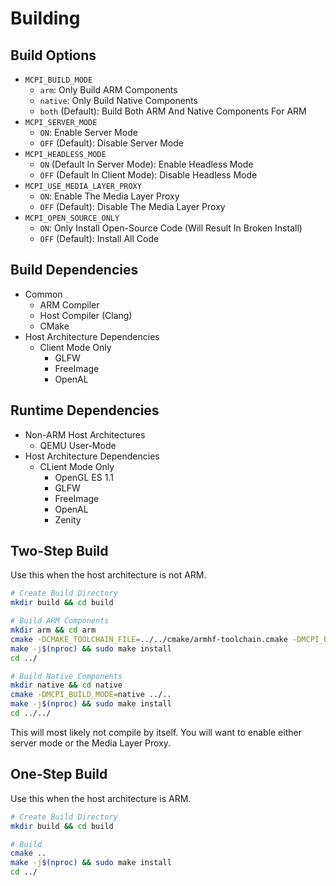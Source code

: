 # Building

## Build Options
* ``MCPI_BUILD_MODE``
  * ``arm``: Only Build ARM Components
  * ``native``: Only Build Native Components
  * ``both`` (Default): Build Both ARM And Native Components For ARM
* ``MCPI_SERVER_MODE``
  * ``ON``: Enable Server Mode
  * ``OFF`` (Default): Disable Server Mode
* ``MCPI_HEADLESS_MODE``
  * ``ON`` (Default In Server Mode): Enable Headless Mode
  * ``OFF`` (Default In Client Mode): Disable Headless Mode
* ``MCPI_USE_MEDIA_LAYER_PROXY``
  * ``ON``: Enable The Media Layer Proxy
  * ``OFF`` (Default): Disable The Media Layer Proxy
* ``MCPI_OPEN_SOURCE_ONLY``
  * ``ON``: Only Install Open-Source Code (Will Result In Broken Install)
  * ``OFF`` (Default): Install All Code

## Build Dependencies
* Common
  * ARM Compiler
  * Host Compiler (Clang)
  * CMake
* Host Architecture Dependencies
  * Client Mode Only
    * GLFW
    * FreeImage
    * OpenAL

## Runtime Dependencies
* Non-ARM Host Architectures
  * QEMU User-Mode
* Host Architecture Dependencies
  * CLient Mode Only
    * OpenGL ES 1.1
    * GLFW
    * FreeImage
    * OpenAL
    * Zenity

## Two-Step Build
Use this when the host architecture is not ARM.

```sh
# Create Build Directory
mkdir build && cd build

# Build ARM Components
mkdir arm && cd arm
cmake -DCMAKE_TOOLCHAIN_FILE=../../cmake/armhf-toolchain.cmake -DMCPI_BUILD_MODE=arm ../..
make -j$(nproc) && sudo make install
cd ../

# Build Native Components
mkdir native && cd native
cmake -DMCPI_BUILD_MODE=native ../..
make -j$(nproc) && sudo make install
cd ../../
```

This will most likely not compile by itself. You will want to enable either server mode or the Media Layer Proxy.

## One-Step Build
Use this when the host architecture is ARM.

```sh
# Create Build Directory
mkdir build && cd build

# Build
cmake ..
make -j$(nproc) && sudo make install
cd ../
```
